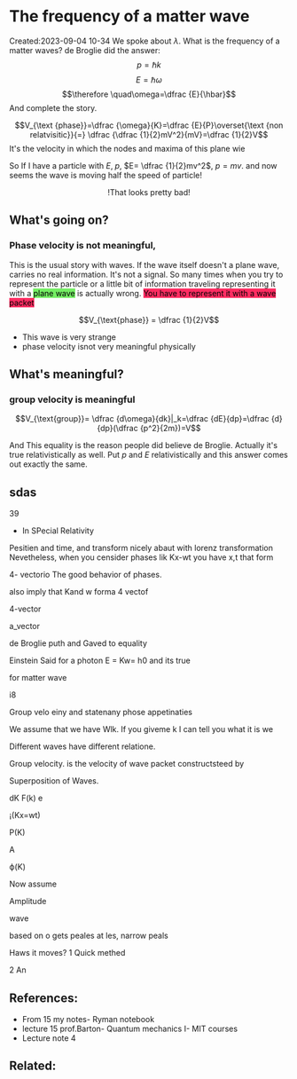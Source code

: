 #  The frequency of a matter wave
Created:2023-09-04 10-34
We spoke about $\lambda$. What is the frequency of a matter waves?
de Broglie did the answer:
$$p=\hbar k$$
$$E=\hbar \omega$$
$$\therefore \quad\omega=\dfrac {E}{\hbar}$$
And complete the story.

$$V_{\text {phase}}=\dfrac {\omega}{K}=\dfrac {E}{P}\overset{\text {non relatvisitic}}{=} \dfrac {\dfrac {1}{2}mV^2}{mV}=\dfrac {1}{2}V$$
It's the velocity in which the nodes and maxima of this plane wie

So If I have a particle with $E,\; p$, $E= \dfrac {1}{2}mv^2$, $p=mv$. and now seems the wave is moving half the speed of particle!

$$\text{!That looks pretty bad!}$$

## What's going on? 
###  Phase velocity is not meaningful,
This is the usual story with waves. If the wave itself doesn't a plane wave, carries no real information. It's not a signal. So many times when you try to represent the particle or a little bit of information traveling representing it with a <mark style="background: #2BE611A6;">plane wave</mark> is actually wrong. <mark style="background: #FF2C61;">You have to represent it with a wave packet</mark>

$$V_{\text{phase}} = \dfrac {1}{2}V$$
- This wave is very strange
- phase velocity isnot very meaningful physically

## What's meaningful? 
###  group velocity is meaningful

$$V_{\text{group}}= \dfrac {d\omega}{dk}|_k=\dfrac {dE}{dp}=\dfrac {d}{dp}(\dfrac {p^2}{2m})=V$$

And This equality is the reason people did believe de Broglie. Actually it's true relativistically as well. Put $p$ and $E$ relativistically and this answer comes out exactly the same.


## sdas


39

* In SPecial Relativity

Pesitien and time, and transform nicely abaut with lorenz transformation Nevetheless, when you censider phases lik Kx-wt you have x,t that form

4- vectorio The good behavior of phases.

also imply that Kand w forma 4 vectof

4-vector

a_vector

de Broglie puth and Gaved to equality

Einstein Said for a photon E = Kw= h0 and its true

for matter wave

i8

Group velo einy and statenany phose appetinaties

We assume that we have Wlk. If you giveme k I can tell you what it is we

Different waves have different relatione.

Group velocity. is the velocity of wave packet constructsteed by

Superposition of Waves.

dK F(k) e

¡(Kx=wt)

P(K)

A

ф(K)

Now assume

Amplitude

wave

based on o gets peales at les, narrow peals

Haws it moves? 1 Quick methed

2 An














## References:
- From 15 my notes- Ryman notebook
- lecture 15 prof.Barton- Quantum mechanics I- MIT courses
- Lecture note 4
## Related:



